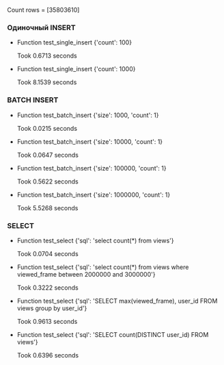 Count rows = [35803610]

### Одиночный INSERT
* Function test_single_insert {'count': 100} 

    Took 0.6713 seconds

* Function test_single_insert {'count': 1000} 

    Took 8.1539 seconds

### BATCH INSERT
* Function test_batch_insert {'size': 1000, 'count': 1} 
    
    Took 0.0215 seconds

* Function test_batch_insert {'size': 10000, 'count': 1} 

    Took 0.0647 seconds

* Function test_batch_insert {'size': 100000, 'count': 1} 
    
    Took 0.5622 seconds

* Function test_batch_insert {'size': 1000000, 'count': 1} 

    Took 5.5268 seconds

### SELECT
* Function test_select {'sql': 'select count(*) from views'} 

    Took 0.0704 seconds

* Function test_select {'sql': 'select count(*) from views where viewed_frame between 2000000 and 3000000'} 

    Took 0.3222 seconds

* Function test_select {'sql': 'SELECT max(viewed_frame), user_id FROM views group by user_id'} 

    Took 0.9613 seconds

* Function test_select {'sql': 'SELECT count(DISTINCT user_id) FROM views'} 

    Took 0.6396 seconds